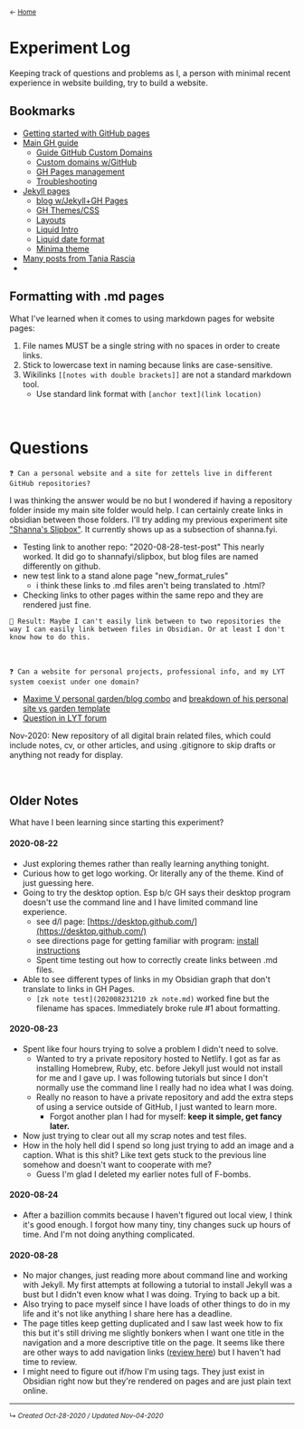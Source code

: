 <small>← [Home](../../page-1)</small>

# Experiment Log
Keeping track of questions and problems as I, a person with minimal recent experience in website building, try to build a website.
<!--Add a table of contents if this page gets too long?-->

## Bookmarks
- [Getting started with GitHub pages](https://guides.github.com/features/pages/)
- [Main GH guide](https://docs.github.com/en/github/working-with-github-pages) 
	- [Guide GitHub Custom Domains](https://medium.com/@hossainkhan/using-custom-domain-for-github-pages-86b303d3918a) 
	- [Custom domains w/GitHub](https://docs.github.com/en/free-pro-team@latest/github/working-with-github-pages/about-custom-domains-and-github-pages) 
	- [GH Pages management](https://docs.github.com/en/free-pro-team@latest/github/working-with-github-pages/managing-a-custom-domain-for-your-github-pages-site)
	- [Troubleshooting](https://docs.github.com/en/free-pro-team@latest/github/working-with-github-pages/troubleshooting-custom-domains-and-github-pages)
- [Jekyll pages](https://docs.github.com/en/github/working-with-github-pages/setting-up-a-github-pages-site-with-jekyll) 
	- [blog w/Jekyll+GH Pages](https://kalyanv.com/2018/09/12/build-a-blog-using-jekyll-and-deploy-to-github-pages-and-set-custom-domain.html)
	- [GH Themes/CSS](https://docs.github.com/en/github/working-with-github-pages/adding-a-theme-to-your-github-pages-site-using-jekyll)
	- [Layouts](https://jekyllrb.com/docs/step-by-step/04-layouts/)
	- [Liquid Intro](https://shopify.github.io/liquid/basics/introduction/)
	- [Liquid date format](https://shopify.github.io/liquid/filters/date/)
	- [Minima theme](https://github.com/jekyll/minima)
- [Many posts from Tania Rascia](https://www.taniarascia.com/)
- 


## Formatting with .md pages
What I've learned when it comes to using markdown pages for website pages: 
1. File names MUST be a single string with no spaces in order to create links.
2. Stick to lowercase text in naming because links are case-sensitive.
3. Wikilinks `[[notes with double brackets]]` are not a standard markdown tool.
	- Use standard link format with `[anchor text](link location)`


<br>

# Questions


`❓ Can a personal website and a site for zettels live in different GitHub repositories?`

I was thinking the answer would be no but I wondered if having a repository folder inside my main site folder would help. I can certainly create links in obsidian between those folders. I'll try adding my previous experiment site ["Shanna's Slipbox"](https://shannaseigel.github.io/slipbox/). It currently shows up as a subsection of shanna.fyi.
- Testing link to another repo: "2020-08-28-test-post" This nearly worked. It did go to shannafyi/slipbox, but blog files are named differently on github.
- new test link to a stand alone page "new_format_rules"	
	- i think these links to .md files aren't being translated to .html?
- Checking links to other pages within the same repo and they are rendered just fine.

`🧪 Result: Maybe I can't easily link between to two repositories the way I can easily link between files in Obsidian. Or at least I don't know how to do this.`

<br>

`❓ Can a website for personal projects, professional info, and my LYT system coexist under one domain?`

- [Maxime V personal garden/blog combo](https://maximevaillancourt.com/) and [breakdown of his personal site vs garden template](https://github.com/maximevaillancourt/digital-garden-jekyll-template/issues/19)
- [Question in LYT forum](https://forum.linkingyourthinking.com/t/thoughts-on-online-notes-personal-website/157)

Nov-2020: New repository of all digital brain related files, which could include notes, cv, or other articles, and using .gitignore to skip drafts or anything not ready for display.


<br>

## Older Notes
What have I been learning since starting this experiment?

#### 2020-08-22
- Just exploring themes rather than really learning anything tonight. 
- Curious how to get logo working. Or literally any of the theme. Kind of just guessing here.
- Going to try the desktop option. Esp b/c GH says their desktop program doesn't use the command line and I have limited command line experience.
  - see d/l page: [https://desktop.github.com/](https://desktop.github.com/)
  - see directions page for getting familiar with program: [install instructions](https://docs.github.com/en/desktop/installing-and-configuring-github-desktop/creating-your-first-repository-using-github-desktop)
  - Spent time testing out how to correctly create links between .md files.
- Able to see different types of links in my Obsidian graph that don't translate to links in GH Pages.
	- `[zk note test](202008231210 zk note.md)` worked fine but the filename has spaces. Immediately broke rule #1 about formatting.

#### 2020-08-23
- Spent like four hours trying to solve a problem I didn't need to solve.
	- Wanted to try a private repository hosted to Netlify. I got as far as installing Homebrew, Ruby, etc. before Jekyll just would not install for me and I gave up. I was following tutorials but since I don't normally use the command line I really had no idea what I was doing.
	- Really no reason to have a private repository and add the extra steps of using a service outside of GitHub, I just wanted to learn more.
		- Forgot another plan I had for myself: **keep it simple, get fancy later.** 
- Now just trying to clear out all my scrap notes and test files.
- How in the holy hell did I spend so long just trying to add an image and a caption. What is this shit? Like text gets stuck to the previous line somehow and doesn't want to cooperate with me?
	- Guess I'm glad I deleted my earlier notes full of F-bombs.

#### 2020-08-24
- After a bazillion commits because I haven't figured out local view, I think it's good enough. I forgot how many tiny, tiny changes suck up hours of time. And I'm not doing anything complicated.

#### 2020-08-28
- No major changes, just reading more about command line and working with Jekyll. My first attempts at following a tutorial to install Jekyll was a bust but I didn't even know what I was doing. Trying to back up a bit.
- Also trying to pace myself since I have loads of other things to do in my life and it's not like anything I share here has a deadline.
- The page titles keep getting duplicated and I saw last week how to fix this but it's still driving me slightly bonkers when I want one title in the navigation and a more descriptive title on the page. It seems like there are other ways to add navigation links ([review here](https://jekyllrb.com/tutorials/navigation/)) but I haven't had time to review.
- I might need to figure out if/how I'm using tags. They just exist in Obsidian right now but they're rendered on pages and are just plain text online.








------------------------
<small>↳ <i>Created Oct-28-2020 / Updated Nov-04-2020 </i></small>